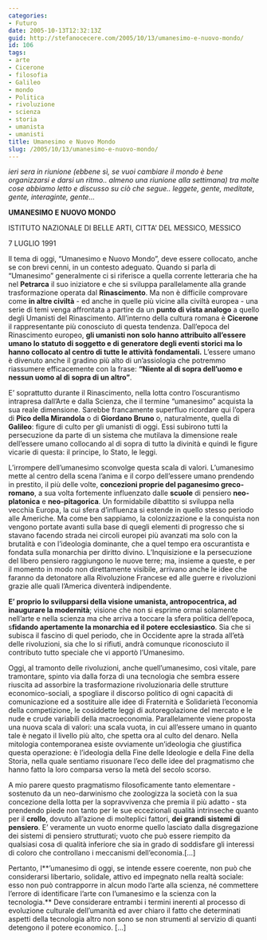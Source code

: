 ```yaml
---
categories:
- Futuro
date: 2005-10-13T12:32:13Z
guid: http://stefanocecere.com/2005/10/13/umanesimo-e-nuovo-mondo/
id: 106
tags:
- arte
- Cicerone
- filosofia
- Galileo
- mondo
- Politica
- rivoluzione
- scienza
- storia
- umanista
- umanisti
title: Umanesimo e Nuovo Mondo
slug: /2005/10/13/umanesimo-e-nuovo-mondo/
---
```


<img src="/wp-content/new_krur_64.gif" alt="" align="left" />_ieri sera in riunione (ebbene sì, se vuoi cambiare il mondo è bene organizzarsi e darsi un ritmo.. almeno una riunione alla settimana) tra molte cose abbiamo letto e discusso su ciò che segue.. leggete, gente, meditate, gente, interaginte, gente…_

**UMANESIMO E NUOVO MONDO**

ISTITUTO NAZIONALE DI BELLE ARTI, CITTA’ DEL MESSICO, MESSICO
  
7 LUGLIO 1991

Il tema di oggi, “Umanesimo e Nuovo Mondo”, deve essere collocato, anche se con brevi cenni, in un contesto adeguato. Quando si parla di “Umanesimo” generalmente ci si riferisce a quella corrente letteraria che ha nel **Petrarca** il suo iniziatore e che si sviluppa parallelamente alla grande trasformazione operata dal **Rinascimento**. Ma non è difficile comprovare come **in altre civiltà** - ed anche in quelle più vicine alla civiltà europea - una serie di temi venga affrontata a partire da un **punto di vista analogo** a quello degli Umanisti del Rinascimento. All’interno della cultura romana è **Cicerone** il rappresentante più conosciuto di questa tendenza. Dall’epoca del Rinascimento europeo, **gli umanisti non solo hanno attribuito all’essere umano lo statuto di soggetto e di generatore degli eventi storici ma lo hanno collocato al centro di tutte le attività fondamentali.** L’essere umano è divenuto anche il gradino più alto di un’assiologia che potremmo riassumere efficacemente con la frase: **“Niente al di sopra dell’uomo e nessun uomo al di sopra di un altro”**.

E’ soprattutto durante il Rinascimento, nella lotta contro l’oscurantismo intrapresa dall’Arte e dalla Scienza, che il termine “umanesimo” acquista la sua reale dimensione. Sarebbe francamente superfluo ricordare qui l’opera di **Pico della Mirandola** o di **Giordano Bruno** o, naturalmente, quella di **Galileo**: figure di culto per gli umanisti di oggi. Essi subirono tutti la persecuzione da parte di un sistema che mutilava la dimensione reale dell’essere umano collocando al di sopra di tutto la divinità e quindi le figure vicarie di questa: il principe, lo Stato, le leggi.
  
L’irrompere dell’umanesimo sconvolge questa scala di valori. L’umanesimo mette al centro della scena l’anima e il corpo dell’essere umano prendendo in prestito, il più delle volte, **concezioni proprie del paganesimo greco-romano**, a sua volta fortemente influenzato dalle **scuole** di pensiero **neo-platonica** e **neo-pitagorica**. Un formidabile dibattito si sviluppa nella vecchia Europa, la cui sfera d’influenza si estende in quello stesso periodo alle Americhe. Ma come ben sappiamo, la colonizzazione e la conquista non vengono portate avanti sulla base di quegli elementi di progresso che si stavano facendo strada nei circoli europei più avanzati ma solo con la brutalità e con l’ideologia dominante, che a quel tempo era oscurantista e fondata sulla monarchia per diritto divino. L’Inquisizione e la persecuzione del libero pensiero raggiungono le nuove terre; ma, insieme a queste, e per il momento in modo non direttamente visibile, arrivano anche le idee che faranno da detonatore alla Rivoluzione Francese ed alle guerre e rivoluzioni grazie alle quali l’America diventerà indipendente.
  
 **E’ proprio lo svilupparsi della visione umanista, antropocentrica, ad inaugurare la modernità**; visione che non si esprime ormai solamente nell’arte e nella scienza ma che arriva a toccare la sfera politica dell’epoca, s**fidando apertamente la monarchia ed il potere ecclesiastico**. Sia che si subisca il fascino di quel periodo, che in Occidente apre la strada all’età delle rivoluzioni, sia che lo si rifiuti, andrà comunque riconosciuto il contributo tutto speciale che vi apportò l’Umanesimo.

Oggi, al tramonto delle rivoluzioni, anche quell’umanesimo, così vitale, pare tramontare, spinto via dalla forza di una tecnologia che sembra essere riuscita ad assorbire la trasformazione rivoluzionaria delle strutture economico-sociali, a spogliare il discorso politico di ogni capacità di comunicazione ed a sostituire alle idee di Fraternità e Solidarietà l’economia della competizione, le cosiddette leggi di autoregolazione del mercato e le nude e crude variabili della macroeconomia. Parallelamente viene proposta una nuova scala di valori: una scala vuota, in cui all’essere umano in quanto tale è negato il livello più alto, che spetta ora al culto del denaro. Nella mitologia contemporanea esiste ovviamente un’ideologia che giustifica questa operazione: è l’ideologia della Fine delle Ideologie e della Fine della Storia, nella quale sentiamo risuonare l’eco delle idee del pragmatismo che hanno fatto la loro comparsa verso la metà del secolo scorso.
  
A mio parere questo pragmatismo filosoficamente tanto elementare - sostenuto da un neo-darwinismo che zoologizza la società con la sua concezione della lotta per la sopravvivenza che premia il più adatto - sta prendendo piede non tanto per le sue eccezionali qualità intrinseche quanto per il **crollo**, dovuto all’azione di molteplici fattori, **dei grandi sistemi di pensiero**. E’ veramente un vuoto enorme quello lasciato dalla disgregazione dei sistemi di pensiero strutturati; vuoto che può essere riempito da qualsiasi cosa di qualità inferiore che sia in grado di soddisfare gli interessi di coloro che controllano i meccanismi dell’economia.[…]

Pertanto, l**’umanesimo di oggi, se intende essere coerente, non può che considerarsi libertario, solidale, attivo ed impegnato nella realtà sociale: esso non può contrapporre in alcun modo l’arte alla scienza, né commettere l’errore di identificare l’arte con l’umanesimo e la scienza con la tecnologia.** Deve considerare entrambi i termini inerenti al processo di evoluzione culturale dell’umanità ed aver chiaro il fatto che determinati aspetti della tecnologia altro non sono se non strumenti al servizio di quanti detengono il potere economico. […]